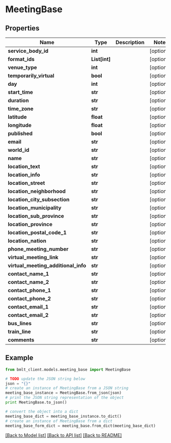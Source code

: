 # MeetingBase


## Properties
Name | Type | Description | Notes
------------ | ------------- | ------------- | -------------
**service_body_id** | **int** |  | [optional] 
**format_ids** | **List[int]** |  | [optional] 
**venue_type** | **int** |  | [optional] 
**temporarily_virtual** | **bool** |  | [optional] 
**day** | **int** |  | [optional] 
**start_time** | **str** |  | [optional] 
**duration** | **str** |  | [optional] 
**time_zone** | **str** |  | [optional] 
**latitude** | **float** |  | [optional] 
**longitude** | **float** |  | [optional] 
**published** | **bool** |  | [optional] 
**email** | **str** |  | [optional] 
**world_id** | **str** |  | [optional] 
**name** | **str** |  | [optional] 
**location_text** | **str** |  | [optional] 
**location_info** | **str** |  | [optional] 
**location_street** | **str** |  | [optional] 
**location_neighborhood** | **str** |  | [optional] 
**location_city_subsection** | **str** |  | [optional] 
**location_municipality** | **str** |  | [optional] 
**location_sub_province** | **str** |  | [optional] 
**location_province** | **str** |  | [optional] 
**location_postal_code_1** | **str** |  | [optional] 
**location_nation** | **str** |  | [optional] 
**phone_meeting_number** | **str** |  | [optional] 
**virtual_meeting_link** | **str** |  | [optional] 
**virtual_meeting_additional_info** | **str** |  | [optional] 
**contact_name_1** | **str** |  | [optional] 
**contact_name_2** | **str** |  | [optional] 
**contact_phone_1** | **str** |  | [optional] 
**contact_phone_2** | **str** |  | [optional] 
**contact_email_1** | **str** |  | [optional] 
**contact_email_2** | **str** |  | [optional] 
**bus_lines** | **str** |  | [optional] 
**train_line** | **str** |  | [optional] 
**comments** | **str** |  | [optional] 

## Example

```python
from bmlt_client.models.meeting_base import MeetingBase

# TODO update the JSON string below
json = "{}"
# create an instance of MeetingBase from a JSON string
meeting_base_instance = MeetingBase.from_json(json)
# print the JSON string representation of the object
print MeetingBase.to_json()

# convert the object into a dict
meeting_base_dict = meeting_base_instance.to_dict()
# create an instance of MeetingBase from a dict
meeting_base_form_dict = meeting_base.from_dict(meeting_base_dict)
```
[[Back to Model list]](../README.md#documentation-for-models) [[Back to API list]](../README.md#documentation-for-api-endpoints) [[Back to README]](../README.md)


